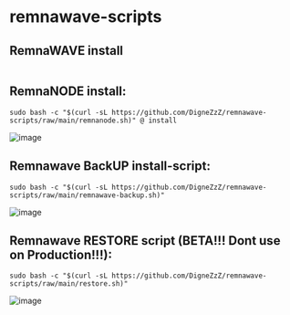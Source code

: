 # remnawave-scripts

## RemnaWAVE install
```

```
## RemnaNODE install:
```
sudo bash -c "$(curl -sL https://github.com/DigneZzZ/remnawave-scripts/raw/main/remnanode.sh)" @ install
```
![image](https://github.com/user-attachments/assets/7f351b1e-0980-4301-8db4-cb922ee7dc48)


## Remnawave BackUP install-script:
```
sudo bash -c "$(curl -sL https://github.com/DigneZzZ/remnawave-scripts/raw/main/remnawave-backup.sh)"
```
![image](https://github.com/user-attachments/assets/44b10d68-c292-48dc-8131-e3481504d273)


## Remnawave RESTORE script (BETA!!! Dont use on Production!!!):
```
sudo bash -c "$(curl -sL https://github.com/DigneZzZ/remnawave-scripts/raw/main/restore.sh)"
```
![image](https://github.com/user-attachments/assets/34ddcde7-ec22-41ee-8ec5-dd10cc3f4d81)

